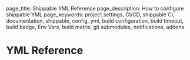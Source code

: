 page_title: Shippable YML Reference
page_description: How to configure shippable YML
page_keywords: project settings, CI/CD, shippable CI, documentation, shippable, config, yml, build configuration, build timeout, build badge, Env Vars, build matrix, git submodules, notifications, addons

# YML Reference

